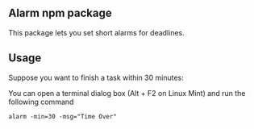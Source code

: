## Alarm npm package

This package lets you set short alarms for deadlines.

## Usage 

Suppose you want to finish a task within 30 minutes:

You can open a terminal dialog box (Alt + F2 on Linux Mint) and run the following command

`alarm -min=30 -msg="Time Over"`